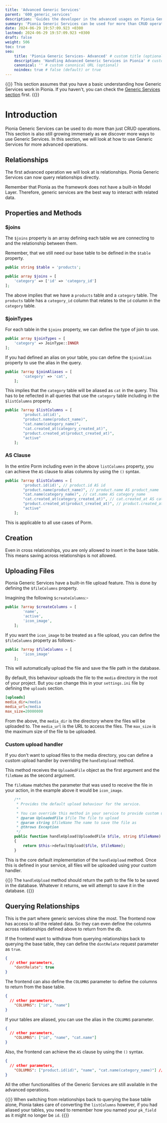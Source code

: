 ```yaml
---
title: 'Advanced Generic Services'
parent: '600_generic_services'
description: 'Guides the developer in the advanced usages on Pionia Generic Services.'
summary: 'Pionia Generic Services can be used for more than CRUD operations. This guide shows you how to use them.'
date: 2024-06-29 19:57:09.923 +0300
lastmod: 2024-06-29 19:57:09.923 +0300
draft: false
weight: 506
toc: true
seo:
    title: 'Pionia Generic Services- Advanced' # custom title (optional)
    description: 'Handling Advanced Generic Services in Pionia' # custom description (recommended)
    canonical: '' # custom canonical URL (optional)
    noindex: true # false (default) or true
---
```

{{<callout tip>}}
This section assumes that you have a basic understanding how Generic Services work in Pionia. If you haven't, you can check the [Generic Services section](/documentation/generic-services/) first.
{{</callout >}}

# Introduction

Pionia Generic Services can be used to do more than just CRUD operations. 
This section is also still growing immensely as we discover more ways to use Generic Services.
In this section, we will look at how to use Generic Services for more advanced operations.

## Relationships

The first advanced operation we will look at is relationships. Pionia Generic Services can now query relationships directly.

Remember that Pionia as the framework does not have a built-in Model Layer. Therefore, generic services are the best way to interact with related data.

## Properties and Methods

### $joins

The `$joins` property is an array defining each table we are connecting to and the relationship between them.

Remember, that we still need our base table to be defined in the `$table` property.

```php
public string $table = 'products';

public array $joins = [
    'category' => ['id' => 'category_id']
];

```
The above implies that we have a `products` table and a `category` table.
The `products` table has a `category_id` column that relates to the `id` column in the `category` table.

### $joinTypes

For each table in the `$joins` property, we can define the type of join to use.

```php
public array $joinTypes = [
    'category' => JoinType::INNER
];
```

If you had defined an alias on your table, you can define the `$joinAlias` property to use the alias in the query.

```php
public ?array $joinAliases = [
        'category' => 'cat',
    ];
```
This implies that the `category` table will be aliased as `cat` in the query. This has to be reflected in all queries that use the `category` table including 
in the `$listColumns` property.

```php
public ?array $listColumns = [
        'product.id(id)',
        "product.name(product_name)",
        "cat.name(category_name)",
        "cat.created_at(category_created_at)",
        "product.created_at(product_created_at)",
        "active"
    ];
```

### AS Clause

In the entire Porm including even in the above `listColumns` property, you can achieve the `AS` clause to alias columns 
by using the `()` syntax.

```php
public ?array $listColumns = [
        'product.id(id)', // product.id AS id
        "product.name(product_name)", // product.name AS product_name
        "cat.name(category_name)", // cat.name AS category_name
        "cat.created_at(category_created_at)", // cat.created_at AS category_created_at
        "product.created_at(product_created_at)", // product.created_at AS product_created_at
        "active"
    ];
```
This is applicable to all use cases of Porm.

## Creation

Even in cross relationships, you are only allowed to insert in the base table. This means saving across relationships is not allowed.

## Uploading Files

Pionia Generic Services have a built-in file upload feature. This is done by defining the `$fileColumns` property.

Imagining the following `$createColumns`:- 
```php
public ?array $createColumns = [
        'name',
        'active',
        'icon_image',
    ];
```

If you want the `icon_image` to be treated as a file upload, you can define the `$fileColumns` property as follows:-

```php
public ?array $fileColumns = [
        'icon_image'
    ];
```

This will automatically upload the file and save the file path in the database. 

By default, this behaviour uploads the file to the `media` directory in the root of your project.
But you can change this in your `settings.ini` file by defining the `uploads` section.

```ini
[uploads]
media_dir=/media
media_url=/media
max_size=20000000
```

From the above, the `media_dir` is the directory where the files will be uploaded to. 
The `media_url` is the URL to access the files. 
The `max_size` is the maximum size of the file to be uploaded.

### Custom upload handler

If you don't want to upload files to the media directory, you can define a custom upload handler by overriding the `handleUpload` method.

This method receives the `UploadedFile` object as the first argument and the `fileName` as the second argument.

The `fileName` matches the parameter that was used to receive the file in your action, in the example above it would be `icon_image`.

```php
    /**
     * Provides the default upload behaviour for the service.
     *
     * You can override this method in your service to provide custom upload behaviour.
     * @param UploadedFile $file The file to upload
     * @param string $fileName The name to save the file as
     * @throws Exception
     */
    public function handleUpload(UploadedFile $file, string $fileName): mixed
    {
        return $this->defaultUpload($file, $fileName);
    }
```
This is the core default implementation of the `handleUpload` method. 
Once this is defined in your service, all files will be uploaded using your custom handler.

{{<callout tip>}}
The `handleUpload` method should return the path to the file to be saved in the database. 
Whatever it returns, we will attempt to save it in the database.
{{</callout >}}

## Querying Relationships

This is the part where generic services shine the most. The frontend now has access to all the related data.
So they can even define the columns across relationships defined above to return from the db.

If the frontend want to withdraw from querying relationships back to querying the base table, they can define the 
`dontRelate` request parameter as `true`.

```JSON
{
  // other parameters,
    "dontRelate": true
}
```

The frontend can also define the `COLUMNS` parameter to define the columns to return from the base table.

```JSON
{
  // other parameters,
    "COLUMNS": ["id", "name"]
}
```
If your tables are aliased, you can use the alias in the `COLUMNS` parameter.

```JSON
{
  // other parameters,
    "COLUMNS": ["id", "name", "cat.name"]
}
```

Also, the frontend can achieve the `AS` clause by using the `()` syntax.

```JSON
{
  // other parameters,
    "COLUMNS": ["product.id(id)", "name", "cat.name(category_name)"] // product.id AS id, name, cat.name AS category_name
}
```

All the other functionalities of the Generic Services are still available in the advanced operations.

{{<callout tip>}}
When switching from relationships back to querying the base table alone, Pionia takes care of converting the `listColumns` 
however, if you had aliased your tables, you need to remember how you named your `pk_field` as it might no longer be `id`.
{{</callout >}}
